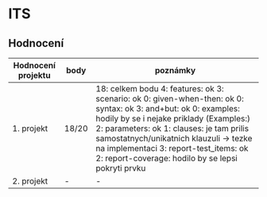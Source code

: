 # ITS

## Hodnocení

| Hodnocení projektu | body  | poznámky                                                                                                                                                                                                                                                                                                                                        |
|--------------------|-------|-------------------------------------------------------------------------------------------------------------------------------------------------------------------------------------------------------------------------------------------------------------------------------------------------------------------------------------------------|
| 1. projekt         | 18/20 | 18: celkem bodu 4: features: ok 3: scenario: ok 0: given-when-then: ok 0: syntax: ok 3: and+but: ok 0: examples: hodily by se i nejake priklady (Examples:) 2: parameters: ok 1: clauses: je tam prilis samostatnych/unikatnich klauzuli -> tezke na implementaci 3: report-test_items: ok 2: report-coverage: hodilo by se lepsi pokryti prvku |
| 2. projekt         | -     | -                                                                                                                                                                                                                                                                                                                                               |
